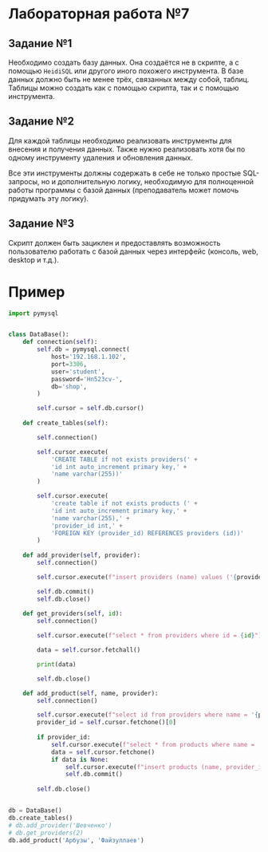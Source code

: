 # Лабораторная работа №7

## Задание №1

Необходимо создать базу данных. Она создаётся не в скрипте, а с помощью `HeidiSQL` или другого иного похожего инструмента. В базе данных должно быть не менее трёх, связанных между собой, таблиц. Таблицы можно создать как с помощью скрипта, так и с помощью инструмента.

## Задание №2

Для каждой таблицы необходимо реализовать инструменты для внесения и получения данных. Также нужно реализовать хотя бы по одному инструменту удаления и обновления данных.

Все эти инструменты должны содержать в себе не только простые SQL-запросы, но и дополнительную логику, необходимую для полноценной работы программы с базой данных (преподаватель может помочь придумать эту логику).

## Задание №3

Скрипт должен быть зациклен и предоставлять возможность пользователю работать с базой данных через интерфейс (консоль, web, desktop и т.д.).

# Пример

```python
import pymysql


class DataBase():
    def connection(self):
        self.db = pymysql.connect(
            host='192.168.1.102',
            port=3306,
            user='student',
            password='Hn523cv-',
            db='shop',
        )

        self.cursor = self.db.cursor()
    
    def create_tables(self):

        self.connection()

        self.cursor.execute(
            'CREATE TABLE if not exists providers(' +
            'id int auto_increment primary key,' +
            'name varchar(255))'
        )

        self.cursor.execute(
            'create table if not exists products (' +
            'id int auto_increment primary key,' +
            'name varchar(255),' +
            'provider_id int,' +
            'FOREIGN KEY (provider_id) REFERENCES providers (id))'
        )
    
    def add_provider(self, provider):
        self.connection()

        self.cursor.execute(f"insert providers (name) values ('{provider}')")

        self.db.commit()
        self.db.close()
    
    def get_providers(self, id):
        self.connection()

        self.cursor.execute(f"select * from providers where id = {id}")

        data = self.cursor.fetchall()

        print(data)

        self.db.close()

    def add_product(self, name, provider):
        self.connection()

        self.cursor.execute(f"select id from providers where name = '{provider}'")
        provider_id = self.cursor.fetchone()[0]
        
        if provider_id:
            self.cursor.execute(f"select * from products where name = '{name}' and provider_id = {provider_id}")
            data = self.cursor.fetchone()
            if data is None:
                self.cursor.execute(f"insert products (name, provider_id) values ('{name}', {provider_id})")
                self.db.commit()
        
        self.db.close()


db = DataBase()
db.create_tables()
# db.add_provider('Шевченко')
# db.get_providers(2) 
db.add_product('Арбузы', 'Файзуллаев')
```
